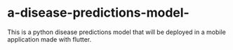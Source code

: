 # a-disease-predictions-model-
This is a python disease predictions model that will be deployed in a mobile application made with flutter.
